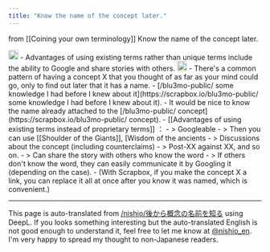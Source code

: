 ```yaml
---
title: "Know the name of the concept later."
---
```


from  [[Coining your own terminology]]
Know the name of the concept later.

<img src='https://scrapbox.io/api/pages/nishio-en/GPT/icon' alt='GPT.icon' height="19.5"/>
- Advantages of using existing terms rather than unique terms include the ability to Google and share stories with others.

<img src='https://scrapbox.io/api/pages/villagepump/blu3mo/icon' alt='/villagepump/blu3mo.icon' height="19.5"/>
- There's a common pattern of having a concept X that you thought of as far as your mind could go, only to find out later that it has a name.
    - [/blu3mo-public/ some knowledge I had before I knew about it](https://scrapbox.io/blu3mo-public/ some knowledge I had before I knew about it).
    - It would be nice to know the name already attached to the [/blu3mo-public/ concept](https://scrapbox.io/blu3mo-public/ concept).
            - [[Advantages of using existing terms instead of proprietary terms]] ：
        - >  Googleable
        - >  Then you can use [[Shoulder of the Giants]], [Wisdom of the ancients
        - >  Discussions about the concept (including counterclaims)
        - >  Post-XX against XX, and so on.
        - >  Can share the story with others who know the word
        - >  If others don't know the word, they can easily communicate it by Googling it (depending on the case).
    - (With Scrapbox, if you make the concept X a link, you can replace it all at once after you know it was named, which is convenient.)


---
This page is auto-translated from [/nishio/後から概念の名前を知る](https://scrapbox.io/nishio/後から概念の名前を知る) using DeepL. If you looks something interesting but the auto-translated English is not good enough to understand it, feel free to let me know at [@nishio_en](https://twitter.com/nishio_en). I'm very happy to spread my thought to non-Japanese readers.